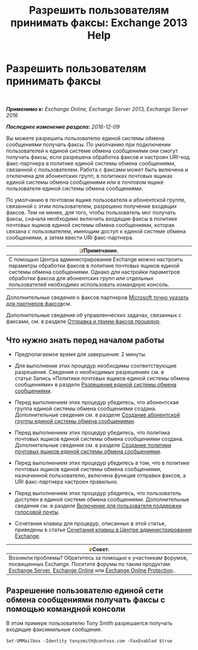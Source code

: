 ﻿---
title: 'Разрешить пользователям принимать факсы: Exchange 2013 Help'
TOCTitle: Разрешить пользователям принимать факсы
ms:assetid: a0505001-aac0-41ef-824f-76e5e56d7675
ms:mtpsurl: https://technet.microsoft.com/ru-ru/library/Bb201712(v=EXCHG.150)
ms:contentKeyID: 52059216
ms.date: 05/22/2018
mtps_version: v=EXCHG.150
ms.translationtype: MT
---

# Разрешить пользователям принимать факсы

 

_**Применимо к:** Exchange Online, Exchange Server 2013, Exchange Server 2016_

_**Последнее изменение раздела:** 2016-12-09_

Вы можете разрешить пользователю единой системы обмена сообщениями получать факсы. По умолчанию при подключении пользователей к единой системе обмена сообщениями они смогут получать факсы, если разрешена обработка факсов и настроен URI-код факс-партнера в политике единой системы обмена сообщениями, связанной с пользователем. Работа с факсами может быть включена и отключена для абонентских групп, в политиках почтовых ящиках единой системы обмена сообщениями или в почтовом ящике пользователя единой системы обмена сообщениями.

По умолчанию в почтовом ящике пользователя и абонентской группе, связанной с этим пользователем, разрешено получение входящих факсов. Тем не менее, для того, чтобы пользователь мог получать факсы, сначала необходимо включить входящие факсы в политике почтовых ящиков единой системы обмена сообщениями, которая связана с пользователем, имеющим доступ к единой системе обмена сообщениями, а затем ввести URI факс-партнера.

<table>
<thead>
<tr class="header">
<th><img src="images/JJ126620.note(EXCHG.150).gif" title="Примечание" alt="Примечание" />Примечание.</th>
</tr>
</thead>
<tbody>
<tr class="odd">
<td>С помощью Центра администрирования Exchange можно настроить параметры обработки факсов в политике почтовых ящиков единой системы обмена сообщениями. Однако для настройки параметров обработки факсов для абонентских групп или отдельных пользователей необходимо использовать командную консоль.</td>
</tr>
</tbody>
</table>


Дополнительные сведения о факсов партнеров [Microsoft точно указать для партнеров факсов](https://go.microsoft.com/fwlink/?linkid=190238)см.

Дополнительные сведения об управленческих задачах, связанных с факсами, см. в разделе [Отправка и прием факсов процедур](faxing-procedures-exchange-2013-help.md).

## Что нужно знать перед началом работы

  - Предполагаемое время для завершения: 2 минуты.

  - Для выполнения этих процедур необходимы соответствующие разрешения. Сведения о необходимых разрешениях см. в статье Запись «Политики почтовых ящиков единой системы обмена сообщениями» в разделе [Разрешения единой системы обмена сообщениями](unified-messaging-permissions-exchange-2013-help.md).

  - Перед выполнением этих процедур убедитесь, что абонентская группа единой системы обмена сообщениями создана. Дополнительные сведения см. в разделе [Создание абонентской группы единой системы обмена сообщениями](create-a-um-dial-plan-exchange-2013-help.md).

  - Перед выполнением этих процедур убедитесь, что политика почтовых ящиков единой системы обмена сообщениями создана. Дополнительные сведения см. в разделе [Создание политики почтовых ящиков единой системы обмена сообщениями](create-a-um-mailbox-policy-exchange-2013-help.md).

  - Перед выполнением этих процедур убедитесь в том, что в политике почтовых ящиков единой системы обмена сообщениями, назначенной пользователю, включена функция отправки факсов, а URI факс-партнера настроен правильно.

  - Перед выполнением этих процедур убедитесь, что пользователь доступен в единой системе обмена сообщениями. Дополнительные сведения см. в разделе [Включение для пользователя поддержки голосовой почты](enable-a-user-for-voice-mail-exchange-2013-help.md).

  - Сочетания клавиш для процедур, описанных в этой статье, приведены в статье [Сочетания клавиш в Центре администрирования Exchange](keyboard-shortcuts-in-the-exchange-admin-center-exchange-online-protection-help.md).

<table>
<thead>
<tr class="header">
<th><img src="images/Bb124558.tip(EXCHG.150).gif" title="Совет" alt="Совет" />Совет.</th>
</tr>
</thead>
<tbody>
<tr class="odd">
<td>Возникли проблемы? Обратитесь за помощью к участникам форумов, посвященных Exchange. Посетите форумы по таким продуктам: <a href="https://go.microsoft.com/fwlink/p/?linkid=60612">Exchange Server</a>, <a href="https://go.microsoft.com/fwlink/p/?linkid=267542">Exchange Online</a> или <a href="https://go.microsoft.com/fwlink/p/?linkid=285351">Exchange Online Protection</a>..</td>
</tr>
</tbody>
</table>


## Разрешение пользователю единой сети обмена сообщениями получать факсы с помощью командной консоли

В этом примере пользователю Tony Smith разрешается получать входящие факсимильные сообщения.

    Set-UMMailbox -Identity tonysmith@contoso.com -FaxEnabled $true

